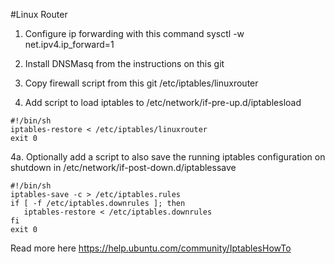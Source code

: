 #Linux Router

1. Configure ip forwarding with this command
sysctl -w net.ipv4.ip_forward=1

2. Install DNSMasq from the instructions on this git

3. Copy firewall script from this git /etc/iptables/linuxrouter

4. Add script to load iptables to /etc/network/if-pre-up.d/iptablesload
```
#!/bin/sh
iptables-restore < /etc/iptables/linuxrouter
exit 0
```

4a. Optionally add a script to also save the running iptables configuration on shutdown in /etc/network/if-post-down.d/iptablessave
```
#!/bin/sh
iptables-save -c > /etc/iptables.rules
if [ -f /etc/iptables.downrules ]; then
   iptables-restore < /etc/iptables.downrules
fi
exit 0
```

Read more here https://help.ubuntu.com/community/IptablesHowTo
